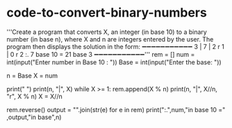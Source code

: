 # code-to-convert-binary-numbers
'''Create a program that converts X, an integer (in base 10) to a binary number (in base n), where X and n are integers entered by the user. 
The program then displays the solution in the form:
➖➖➖➖➖➖➖➖➖➖➖
3 | 7
   | 2 r 1
   | 0 r 2
:. 7 base 10 = 21 base 3
➖➖➖➖➖➖➖➖➖➖➖'''
rem = []
num = int(input("Enter number in Base 10 : "))
Base = int(input("Enter the base: "))

n = Base
X = num

print(" ")
print(n, "|", X)
while X >= 1:
    rem.append(X % n)
    print(n, "|", X//n, "r", X % n)
    X = X//n

rem.reverse()
output = "".join(str(e) for e in rem)
print(":.",num,"in base 10 =" ,output,"in base",n)
